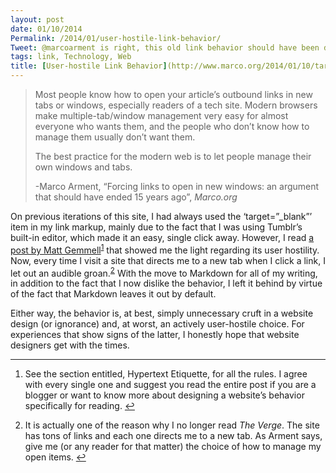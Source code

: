 ```yaml
---
layout: post
date: 01/10/2014
Permalink: /2014/01/user-hostile-link-behavior/
Tweet: @marcoarment is right, this old link behavior should have been ditched years ago!
tags: link, Technology, Web
title: [User-hostile Link Behavior](http://www.marco.org/2014/01/10/target-blank)
---
```


<blockquote>
<p>Most people know how to open your article’s outbound links in new tabs or windows, especially readers of a tech site. Modern browsers make multiple-tab/window management very easy for almost everyone who wants them, and the people who don’t know how to manage them usually don’t want them.</p>
<p>The best practice for the modern web is to let people manage their own windows and tabs.</p>
<p>-Marco Arment, &#8220;Forcing links to open in new windows: an argument that should have ended 15 years ago&#8221;, <em>Marco.org</em></p>
</blockquote>

<p>On previous iterations of this site, I had always used the &#8216;target=&#8221;_blank&#8221;&#8217; item in my link markup, mainly due to the fact that I was using Tumblr&#8217;s built-in editor, which made it an easy, single click away. However, I read <a href="http://mattgemmell.com/designing-blogs-for-readers/" title="Designing blogs for readers - Matt Gemmell">a post by Matt Gemmell</a><sup id="fnref:p72890448165-1"><a href="#fn:p72890448165-1" rel="footnote">1</a></sup> that showed me the light regarding its user hostility. Now, every time I visit a site that directs me to a new tab when I click a link, I let out an audible groan.<sup id="fnref:p72890448165-2"><a href="#fn:p72890448165-2" rel="footnote">2</a></sup> With the move to Markdown for all of my writing, in addition to the fact that I now dislike the behavior, I left it behind by virtue of the fact that Markdown leaves it out by default.</p>

<p>Either way, the behavior is, at best, simply unnecessary cruft in a website design (or ignorance) and, at worst, an actively user-hostile choice. For experiences that show signs of the latter, I honestly hope that website designers get with the times.</p>

<div class="footnotes">
<hr>
<ol><li id="fn:p72890448165-1">
<p>See the section entitled, Hypertext Etiquette, for all the rules. I agree with every single one and suggest you read the entire post if you are a blogger or want to know more about designing a website&#8217;s behavior specifically for reading. <a href="#fnref:p72890448165-1" rev="footnote">↩</a></p>
</li>

<li id="fn:p72890448165-2">
<p>It is actually one of the reason why I no longer read <em>The Verge</em>. The site has tons of links and each one directs me to a new tab. As Arment says, give me (or any reader for that matter) the choice of how to manage my open items. <a href="#fnref:p72890448165-2" rev="footnote">↩</a></p>
</li>

</ol></div>